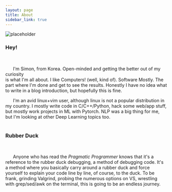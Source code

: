 ```yaml
---
layout: page
title: About
sidebar_link: true
---
```


![placeholder](https://dksehdals216.github.io/assets/images/rubber_duck.jpg)

### Hey!
<br />

&nbsp;&nbsp;&nbsp;&nbsp;&nbsp;&nbsp;I'm Simon, from Korea. Open-minded and getting the better out of my curiosity<br />
is what I'm all about. I like Computers! (well, kind of). Software Mostly. The 
part where I'm done and get to see the results. Honestly I have no idea what 
to write in a blog introduction, but hopefully this is fine. 

&nbsp;&nbsp;&nbsp;&nbsp;&nbsp;&nbsp;I'm an avid linux+vim user, although linux is not a popular distribution in my
country. I mostly write code in C/C++/Python, hack some web/app stuff, but mostly
work projects in ML with Pytorch. NLP was a big thing for me, but I'm looking at 
other Deep Learning topics too. 
<br /><br />

### Rubber Duck
<br />

&nbsp;&nbsp;&nbsp;&nbsp;&nbsp;&nbsp;Anyone who has read the <i> Pragmatic Programmer</i> knows that it's
a reference to the rubber duck debugging, a method of debugging code. 
It's a method where you basically carry around a rubber duck and force yourself
to explain your code line by line, of course, to the duck. 
To be frank, grinding Valgrind, probing the numerous options on VS, wrestling
with grep/sed/awk on the terminal, this is going to be an endless journey. 




<br /><br /><br /><br /><br /><br /><br /><br /><br /><br />
<br /><br />